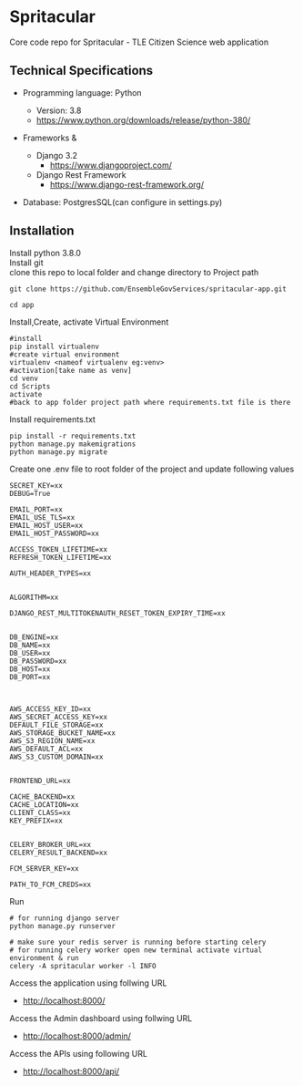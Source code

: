 # Spritacular
Core code repo for Spritacular - TLE Citizen Science web application 

## Technical Specifications
  
* Programming language: Python
  * Version: 3.8
  * <https://www.python.org/downloads/release/python-380/>

* Frameworks &
  * Django 3.2
    * <https://www.djangoproject.com/>
  * Django Rest Framework
    * <https://www.django-rest-framework.org/>
* Database: PostgresSQL(can configure in settings.py)

## Installation

Install python 3.8.0\
Install git\
clone this repo to local folder and change directory to Project path

```properties
git clone https://github.com/EnsembleGovServices/spritacular-app.git

cd app
```

Install,Create, activate Virtual Environment

```properties
#install
pip install virtualenv
#create virtual environment
virtualenv <nameof virtualenv eg:venv>
#activation[take name as venv]
cd venv
cd Scripts
activate
#back to app folder project path where requirements.txt file is there
```

Install requirements.txt

```properties
pip install -r requirements.txt
python manage.py makemigrations
python manage.py migrate
```

Create one .env file to root folder of the project and update following values
```properties
SECRET_KEY=xx
DEBUG=True

EMAIL_PORT=xx
EMAIL_USE_TLS=xx
EMAIL_HOST_USER=xx
EMAIL_HOST_PASSWORD=xx

ACCESS_TOKEN_LIFETIME=xx
REFRESH_TOKEN_LIFETIME=xx

AUTH_HEADER_TYPES=xx


ALGORITHM=xx

DJANGO_REST_MULTITOKENAUTH_RESET_TOKEN_EXPIRY_TIME=xx


DB_ENGINE=xx
DB_NAME=xx
DB_USER=xx
DB_PASSWORD=xx
DB_HOST=xx
DB_PORT=xx



AWS_ACCESS_KEY_ID=xx
AWS_SECRET_ACCESS_KEY=xx
DEFAULT_FILE_STORAGE=xx
AWS_STORAGE_BUCKET_NAME=xx
AWS_S3_REGION_NAME=xx
AWS_DEFAULT_ACL=xx
AWS_S3_CUSTOM_DOMAIN=xx


FRONTEND_URL=xx

CACHE_BACKEND=xx
CACHE_LOCATION=xx
CLIENT_CLASS=xx
KEY_PREFIX=xx


CELERY_BROKER_URL=xx
CELERY_RESULT_BACKEND=xx

FCM_SERVER_KEY=xx

PATH_TO_FCM_CREDS=xx
```

Run

```properties
# for running django server
python manage.py runserver

# make sure your redis server is running before starting celery
# for running celery worker open new terminal activate virtual environment & run
celery -A spritacular worker -l INFO
```

Access the application using follwing URL

* <http://localhost:8000/>

Access the Admin dashboard using follwing URL

* <http://localhost:8000/admin/>

Access the APIs using following URL

* <http://localhost:8000/api/>